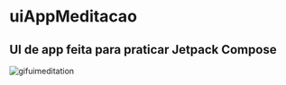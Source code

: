 # uiAppMeditacao
UI de app feita para praticar Jetpack Compose
---
![gifuimeditation](https://github.com/BruceTrindade/uiAppMeditacao/blob/main/GifMeditationUICompose.gif)
